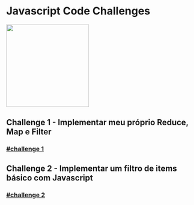 # Javascript Code Challenges 
<img src="https://upload.wikimedia.org/wikipedia/commons/thumb/9/99/Unofficial_JavaScript_logo_2.svg/1200px-Unofficial_JavaScript_logo_2.svg.png" height="220px">

## Challenge 1 - Implementar meu próprio Reduce, Map e Filter  
### [#challenge 1](https://github.com/MatheusDev20/Javascript-Challenges/tree/master/Map%26Reduce%26Filter)  
## Challenge 2 - Implementar um filtro de items básico  com Javascript  
### [#challenge 2](https://github.com/MatheusDev20/Javascript-Challenges/tree/master/Filter-Challenge)









